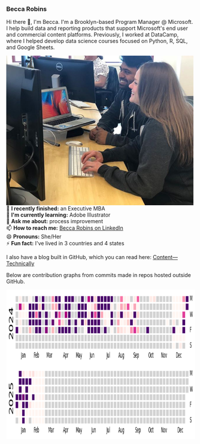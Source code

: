 ### Becca Robins

Hi there 👋, I'm Becca. I'm a Brooklyn-based Program Manager @ Microsoft. I help build data and reporting products that support Microsoft's end user and commercial content platforms. Previously, I worked at DataCamp, where I helped develop data science courses focused on Python, R, SQL, and Google Sheets.

<img align="left" width="500" height="400" src="https://github.com/beccarobins/beccarobins/blob/main/becca_sumedh_instagram.png">
<!--
![Becca and her colleague, Sumedh, at DataCamp.](becca_sumedh_instagram.png)
-->

🔭 **I recently finished:** an Executive MBA <br>
🌱 **I'm currently learning:** Adobe Illustrator <br>
💬 **Ask me about:** process improvement <br>
📫 **How to reach me:** [Becca Robins on LinkedIn](https://www.linkedin.com/in/beccarobins/) <br>
😄 **Pronouns:** She/Her <br>
⚡ **Fun fact:** I've lived in 3 countries and 4 states

I also have a blog built in GitHub, which you can read here: [Content&mdash;Technically](https://beccarobins.github.io)
<br>

Below are contribution graphs from commits made in repos hosted outside GitHub.
<!--
**beccarobins/beccarobins** is a ✨ _special_ ✨ repository because its `README.md` (this file) appears on your GitHub profile.

Here are some ideas to get you started:

- 🔭 I’m currently working on ...
- 🌱 I’m currently learning: ...
- 👯 I’m looking to collaborate on: ...
- 🤔 I’m looking for help with: ...
- 💬 Ask me about: ...
- 📫 How to reach me: ...
- 😄 Pronouns: ...
- ⚡ Fun fact: 
-->

<!--
<img align="center" width="1000" height="200" src="https://raw.githubusercontent.com/beccarobins/work-tools/blob/main/SMC/Commits%20in%20Azure%20repos%20-%202024.png">
-->
<img align="center" width="1000" height="200" src="https://github.com/beccarobins/beccarobins/blob/main/Commits in Azure repos - 2024.png">
<img align="center" width="1000" height="200" src="https://github.com/beccarobins/beccarobins/blob/main/Commits in Azure repos - 2025.png">

<!--
<img align="left" width="500" height="400" src="https://github.com/beccarobins/beccarobins/blob/main/becca_sumedh_instagram.png">
![Becca and her colleague, Sumedh, at DataCamp.](becca_sumedh_instagram.png)
-->
